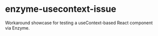# enzyme-usecontext-issue
Workaround showcase for testing a useContext-based React component via Enzyme.
